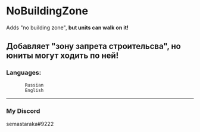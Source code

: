 # NoBuildingZone
Adds "no building zone", **but units can walk on it!**

Добавляет "зону запрета строительсва", **но юниты могут ходить по ней!**
----
### Languages: 
           Russian
           English
----
### My Discord
semastaraka#9222
